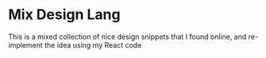 # Mix Design Lang
This is a mixed collection of nice design snippets that I found online, and re-implement the idea using my React code